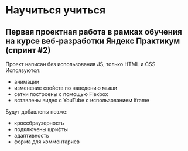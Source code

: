 # Научиться учиться

## Первая проектная работа в рамках обучения на курсе веб-разработки Яндекс Практикум (спринт #2)

Проект написан без использования JS, только HTML и CSS
Исползуются:

* анимации
* изменение свойств по наведению мыши
* сетки построены с помощью Flexbox
* вставлены видео с YouTube с использованием iframe

Будут добавлены позже:

* кроссбраузерность
* подключены шрифты
* адаптивность
* форма для комментариев
